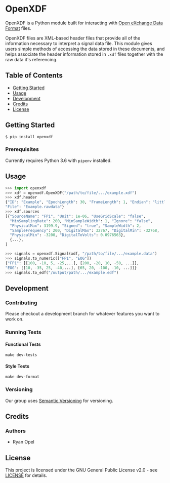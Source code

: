 # OpenXDF

OpenXDF is a Python module built for interacting with [Open eXchange Data Format](http://openxdf.org/) files.

OpenXDF files are XML-based header files that provide all of the information necessary to interpret a signal data file. This module gives users simple methods of accessing the data stored in these documents, and helps associate the header information stored in `.xdf` files together with the raw data it's referencing.

## Table of Contents

- [Getting Started](#getting-started)
- [Usage](#usage)
- [Development](#development)
- [Credits](#credits)
- [License](#license)

## Getting Started

```$ pip install openxdf```

### Prerequisites

Currently requires Python 3.6 with `pipenv` installed.

## Usage

```python
>>> import openxdf
>>> xdf = openxdf.OpenXDF("/path/to/file/.../example.xdf")
>>> xdf.header
{"ID": "Example", "EpochLength": 30, "FrameLength": 1, "Endian": "little",
"File": "Example.rawdata"}
>>> xdf.sources
[{"SourceName": "FP1", "Unit": 1e-06, "UseGridScale": "false",
  "MinSamplingRate": 200, "MinSampleWidth": 1, "Ignore": "false",
  "PhysicalMax": 3199.9, "Signed": "true", "SampleWidth": 2,
  "SampleFrequency": 200, "DigitalMax": 32767, "DigitalMin": -32768,
  "PhysicalMin": -3200, "DigitalToVolts": 0.0976563},
  {...},
]

>>> signals = openxdf.Signal(xdf, "/path/to/file/.../example.data")
>>> signals.to_numeric(["FP1", "EOG"])
{"FP1": [[100, -10, 5, -25,...], [200, -20, 10, -50, ...]],
"EOG": [[10, -35, 25, -40,...], [65, 20, -100, -10, ...]]}
>>> signals.to_edf("/output/path/.../example.edf")
```

## Development

### Contributing

Please checkout a development branch for whatever features you want to work on.

### Running Tests

#### Functional Tests

`make dev-tests`

#### Style Tests

`make dev-format`

### Versioning

Our group uses [Semantic Versioning](http://semver.org/) for versioning.

## Credits

### Authors

- Ryan Opel

## License

This project is licensed under the GNU General Public License v2.0 - see [LICENSE](LICENSE) for details.
